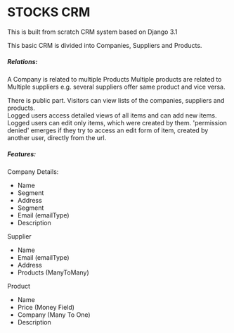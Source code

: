 # STOCKS CRM

This is built from scratch CRM system based on Django 3.1

This basic CRM is divided into Companies, Suppliers and Products.  

##### Relations:  
A Company is related to multiple Products
Multiple products are related to Multiple suppliers e.g. several suppliers offer same product and vice versa.

There is public part. Visitors can view lists of the companies, suppliers and products.   
Logged users access detailed views of all items and can add new items.   
Logged users can edit only items, which were created by them. 'permission denied' emerges
if they try to access an edit form of item, created by another user, directly from the url.   


##### Features:

Company Details:  
* Name
* Segment
* Address
* Segment
* Email (emailType)
* Description

Supplier  

* Name
* Email (emailType)
* Address
* Products (ManyToMany)

Product

* Name
* Price (Money Field)
* Company (Many To One)
* Description